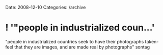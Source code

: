 Date: 2008-12-10
Categories: /archive

# ! '"people in industrialized coun...'

"people in industrialized countries seek to have their photographs taken-feel that they are images, and are made real by photographs" sontag
